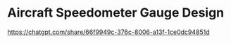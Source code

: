 # Aircraft Speedometer Gauge Design
https://chatgpt.com/share/66f9949c-376c-8006-a13f-1ce0dc94851d

